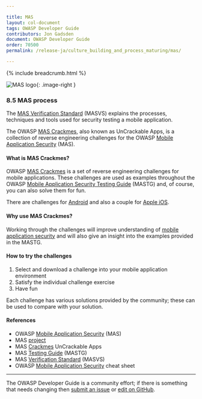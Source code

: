 ```yaml
---

title: MAS
layout: col-document
tags: OWASP Developer Guide
contributors: Jon Gadsden
document: OWASP Developer Guide
order: 70500
permalink: /release-ja/culture_building_and_process_maturing/mas/

---
```


{% include breadcrumb.html %}

<style type="text/css">
.image-right {
  height: 180px;
  display: block;
  margin-left: auto;
  margin-right: auto;
  float: right;
}
</style>

![MAS logo](../../../assets/images/logos/mas.png "OWASP MAS"){: .image-right }

### 8.5 MAS process

The [MAS Verification Standard][masvs] (MASVS) explains the processes, techniques
and tools used for security testing a mobile application.

The OWASP [MAS Crackmes][mascrack], also known as UnCrackable Apps,
is a collection of reverse engineering challenges for the OWASP [Mobile Application Security][masproject] (MAS).

#### What is MAS Crackmes?

OWASP [MAS Crackmes][mascrack] is a set of reverse engineering challenges for mobile applications.
These challenges are used as examples throughout the OWASP [Mobile Application Security Testing Guide][mastg] (MASTG)
and, of course, you can also solve them for fun.

There are challenges for [Android][masandroid] and also a couple for [Apple iOS][masios].

#### Why use MAS Crackmes?

Working through the challenges will improve understanding of [mobile application security][csmas]
and will also give an insight into the examples provided in the MASTG.

#### How to try the challenges

1. Select and download a challenge into your mobile application environment
2. Satisfy the individual challenge exercise
3. Have fun

Each challenge has various solutions provided by the community; these can be used to compare with your solution.

#### References

* OWASP [Mobile Application Security][mas] (MAS)
* MAS [project][masproject]
* MAS [Crackmes][mascrack] UnCrackable Apps
* MAS [Testing Guide][mastg] (MASTG)
* MAS [Verification Standard][masvs] (MASVS)
* OWASP [Mobile Application Security][csmas] cheat sheet

----

The OWASP Developer Guide is a community effort; if there is something that needs changing
then [submit an issue][issue1005] or [edit on GitHub][edit1005].

[csmas]: https://cheatsheetseries.owasp.org/cheatsheets/Mobile_Application_Security_Cheat_Sheet
[edit1005]: https://github.com/OWASP/www-project-developer-guide/blob/main/draft/10-culture-process/05-mas.md
[issue1005]: https://github.com/OWASP/www-project-developer-guide/issues/new?labels=enhancement&template=request.md&title=Update:%2010-culture-process/05-mas
[mas]: https://mas.owasp.org/
[masproject]: https://owasp.org/www-project-mobile-app-security/
[masandroid]: https://mas.owasp.org/crackmes/Android/
[mascrack]: https://mas.owasp.org/crackmes/
[masios]: https://mas.owasp.org/crackmes/iOS/
[mastg]: https://mas.owasp.org/MASTG/
[masvs]: https://mas.owasp.org/MASVS/
